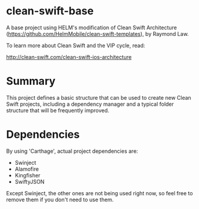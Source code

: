 # clean-swift-base

A base project using HELM's modification of Clean Swift Architecture (https://github.com/HelmMobile/clean-swift-templates), by Raymond Law.

To learn more about Clean Swift and the VIP cycle, read:

http://clean-swift.com/clean-swift-ios-architecture

# Summary

This project defines a basic structure that can be used to create new Clean Swift projects, including a dependency manager and a typical folder structure that will be frequently improved.

# Dependencies

By using 'Carthage', actual project dependencies are:

* Swinject
* Alamofire
* Kingfisher
* SwiftyJSON

Except Swinject, the other ones are not being used right now, so feel free to remove them if you don't need to use them.
